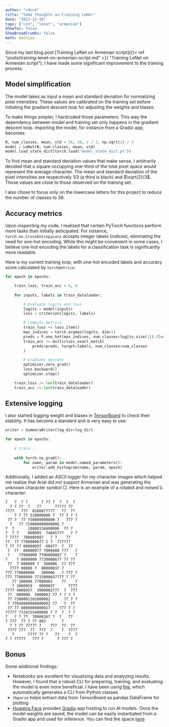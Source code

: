 ```yaml
---
author: "v4nn4"
title: "Some thoughts on training LeNet"
date: "2023-12-30"
tags: ["cnn", "lenet", "armenian"]
ShowToc: false
ShowBreadCrumbs: false
math: mathjax
---
```


Since my last blog post [Training LeNet on Armenian script]({{< ref "posts/training-lenet-on-armenian-script.md" >}} "Training LeNet on Armenian script"), I have made some significant improvement to the training process.

## Model simplification

The model takes as input a mean and standard deviation for normalizing pixel intensities. These values are calibrated on the training set before initiating the gradient descent loop for adjusting the weights and biases.

To make things simpler, I hardcoded those parameters. This way the dependency between model and training set only happens in the gradient descent loop. Importing the model, for instance from a Gradio app, becomes:

```python
N, num_classes, mean, std = 56, 38, 2 / 3, np.sqrt(2) / 3
model = LeNet(N, num_classes, mean, std)
model.load_state_dict(torch.load("model_state_dict.pt"))
```

To find mean and standard deviation values that make sense, I arbitrarily decided that a square occupying one-third of the total pixel space would represent the average character. The mean and standard deviation of the pixel intensities are respectively $1/3$ (a third is black) and $\sqrt{2}/3$. Those values are close to those observed on the training set.

I also chose to focus only on the lowercase letters for this project to reduce the number of classes to 38.

## Accuracy metrics

Upon inspecting my code, I realized that certain PyTorch functions perform more tasks than initially anticipated. For instance, `torch.nn.CrossEntropyLoss` accepts integer labels (indices), eliminating the need for one-hot encoding. While this might be convenient in some cases, I believe one-hot encoding the labels for a classification task is significantly more readable.

Here is my current training loop, with one-hot encoded labels and accuracy score calculated by `torchmetrics`:

```python
for epoch in epochs:

    train_loss, train_acc = 0, 0
    
    for inputs, labels in train_dataloader:

        # Evaluate logits and loss
        logits = model(inputs)
        loss = criterion(logits, labels)

        # Compute metrics
        train_loss += loss.item()
        max_indices = torch.argmax(logits, dim=1)
        preds = F.one_hot(max_indices, num_classes=logits.size(1)).float()
        train_acc += multiclass_exact_match(
            preds=preds, target=labels, num_classes=num_classes
        )

        # Gradient descent
        optimizer.zero_grad()
        loss.backward()
        optimizer.step()

    train_loss /= len(train_dataloader)
    train_acc /= len(train_dataloader)
```

## Extensive logging

I also started logging weight and biases in [TensorBoard](https://www.tensorflow.org/tensorboard) to check their stability. It has become a standard and is very easy to use:

```python
writer = SummaryWriter(log_dir=log_dir)

for epoch in epochs:
    
    # train...
    
    with torch.no_grad():
        for name, param in model.named_parameters():
            writer.add_histogram(name, param, epoch)
```

Additionally, I added an ASCII logger for my character images which helped me realize that Arial did not support Armenian and was generating the unknown character symbol □. Here is an example of a rotated and noised ն character:

```verbatim
7   7  7 7      7 77 7  7  7  7 
  7 7 77  7   77      77777 77  
7777   777  8166077777   77  77 
    7 7 77 510000000 7  77 7 7 7
 77 7  77 750000000000 7   777 7
  7   77 710000000000006 7      
7  7      10000134400006  77 7  
7  7 7    000005  74045777   7 7
7 7777  700000997   7 7    77   
77  77 7700000677 2 7  777777   
7 77 77 00000097  60477  7  77  
 7  77  00000977 7000408 777   7
 7    77000009 7700000067 7    7
7    7 0000009 7730000677 77 77 
 77  7 000009 7  300006  77 777 
  7777 00000 7  00000037 7      
777 770000006   300006   7 777 7
777 77000009 7733000037777 7 77 
   77 100006 77000002    77    7
   7 2000059   0000037      7777
7777 4000057  3000002777  7  777
 77  000000  5000003 77 7 7 7 7 
 77 7300001101000002      77 7 7
 7 77640000000000002 77   7  77 
 77 77 0000000000027    777 7 7 
77777 7334155400006 7 7  7  7 7 
7   7 7 77  70000267 7  7   77  
7 777  77 7 77 003       7      
  7 7 77 77777 7    777  77  77 
 7777 777  77  777  7    7  7777
   7      7777 77 7   77    7  7
7 7 77777   777 7      7 777 7    
```

## Bonus

Some additional findings:

- Notebooks are excellent for visualizing data and analyzing results. However, I found that a robust CLI for preparing, training, and evaluating the model is even more beneficial. I have been using [fire](https://github.com/google/python-fire), which automatically generates a CLI from Python classes
- `tbparse` helps extract data from TensorBoard as pandas DataFrame for plotting
- [Hugging Face](https://huggingface.co/) provides [Gradio](https://www.gradio.app/) app hosting to run AI models. Once the model weights are saved, the model can be easily instantiated from a Gradio app and used for inference. You can find the space [here](https://huggingface.co/spaces/romflorentz/armenian-ocr)
